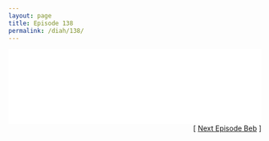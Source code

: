 ```yaml
---
layout: page
title: Episode 138
permalink: /diah/138/
---
```


<iframe allowfullscreen="true" frameborder="0" style="width:100%;" marginheight="0" marginwidth="0" mozallowfullscreen="true" scrolling="NO" src="//gdriveplayer.us/embed2.php?link=113lsw6RpvDPDzgxlXy9fgut7mHr9JApPR5HLOUAS%252BrUzwZMSt58bEznqnP%252F4v%252B%252B%252B9aQquzf91PzcEZ9B%252BFihQ4HxVZ8r14MrBriTe6lYI3biXu7%252F5VMslVKbM%252Ba77fUHel8mwd%252BdvetXguzlDUDV31%252FC0TCLUeKdk%252FGCpmoLm%252Bpb1tvPbj59%252FIew21LIWyL3EJNTbANxCQL9Zf9VRpopH&amp;no_adult=yes" webkitallowfullscreen="true"></iframe>

<div align="right">[ <a href="/diah/139/">Next Episode Beb</a> ]</div>

